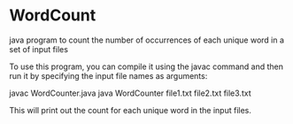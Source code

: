 # WordCount
java program to count the number of occurrences of each unique word in a set of input files

To use this program, you can compile it using the javac command and then run it by specifying the input file names as arguments:


javac WordCounter.java
java WordCounter file1.txt file2.txt file3.txt

This will print out the count for each unique word in the input files.
